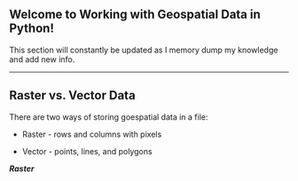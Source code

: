 ## Welcome to Working with Geospatial Data in Python!

This section will constantly be updated as I memory dump my knowledge and add new info.

---

## Raster vs. Vector Data

There are two ways of storing goespatial data in a file:

* Raster - rows and columns with pixels 

* Vector - points, lines, and polygons

<strong><em>Raster</em></strong>

